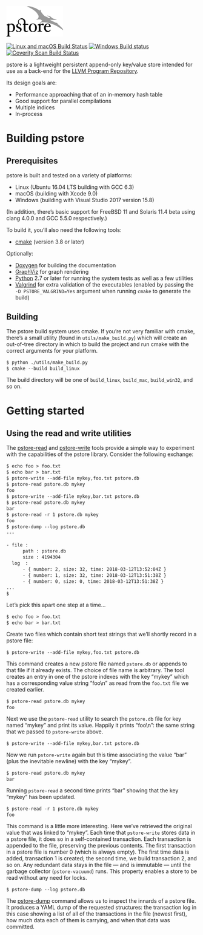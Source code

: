 <img alt="pstore logo" src="doc_sources/logo.svg" height="" height="80" width="150" />

[![Linux and macOS Build Status](https://travis-ci.org/SNSystems/pstore.svg?branch=master)](https://travis-ci.org/SNSystems/pstore)
[![Windows Build status](https://ci.appveyor.com/api/projects/status/ckl6dh2i3eb2u33e?svg=true)](https://ci.appveyor.com/project/paulhuggett/pstore)
[![Coverity Scan Build Status](https://scan.coverity.com/projects/15170/badge.svg)](https://scan.coverity.com/projects/snsystems-pstore)

pstore is a lightweight persistent append-only key/value store intended for use as a back-end for the [LLVM Program Repository](https://github.com/SNSystems/llvm-prepo).

Its design goals are:

- Performance approaching that of an in-memory hash table
- Good support for parallel compilations
- Multiple indices
- In-process

# Building pstore

## Prerequisites

pstore is built and tested on a variety of platforms:

- Linux (Ubuntu 16.04 LTS building with GCC 6.3)
- macOS (building with Xcode 9.0)
- Windows (building with Visual Studio 2017 version 15.8)

(In addition, there’s basic support for FreeBSD 11 and Solaris 11.4  beta using clang 4.0.0 and GCC 5.5.0 respectively.)

To build it, you’ll also need the following tools:

- [cmake](http://cmake.org) (version 3.8 or later)

Optionally:

- [Doxygen](http://doxygen.org) for building the documentation
- [GraphViz](http://graphviz.org) for graph rendering
- [Python](https://www.python.org) 2.7 or later for running the system tests as well as a few utilities
- [Valgrind](http://valgrind.org) for extra validation of the executables (enabled by passing the `-D PSTORE_VALGRIND=Yes` argument when running `cmake` to generate the build)

## Building

The pstore build system uses cmake. If you’re not very familiar with cmake, there’s a small utility (found in `utils/make_build.py`) which will create an out-of-tree directory in which to build the project and run cmake with the correct arguments for your platform.

    $ python ./utils/make_build.py
    $ cmake ‑‑build build_linux

The build directory will be one of `build_linux`, `build_mac`, `build_win32`, and so on.

# Getting started
## Using the read and write utilities

The [pstore-read](tools/read/) and [pstore-write](tools/write/) tools provide a simple way to experiment with the capabilities of the pstore library. Consider the following exchange:

    $ echo foo > foo.txt
    $ echo bar > bar.txt
    $ pstore-write --add-file mykey,foo.txt pstore.db
    $ pstore-read pstore.db mykey
    foo
    $ pstore-write --add-file mykey,bar.txt pstore.db
    $ pstore-read pstore.db mykey
    bar
    $ pstore-read -r 1 pstore.db mykey
    foo
    $ pstore-dump --log pstore.db
    ---

    - file : 
          path : pstore.db
          size : 4194304
      log  : 
          - { number: 2, size: 32, time: 2018-03-12T13:52:04Z }
          - { number: 1, size: 32, time: 2018-03-12T13:51:38Z }
          - { number: 0, size: 0, time: 2018-03-12T13:51:38Z }
    ...
    $ 

Let’s pick this apart one step at a time…

    $ echo foo > foo.txt
    $ echo bar > bar.txt

Create two files which contain short text strings that we’ll shortly record in a pstore file:

    $ pstore-write --add-file mykey,foo.txt pstore.db

This command creates a new pstore file named `pstore.db` or appends to that file if it already exists. The choice of file name is arbitrary. The tool creates an entry in one of the pstore indexes with the key “mykey” which has a corresponding value string “foo\n” as read from the `foo.txt` file we created earlier.

    $ pstore-read pstore.db mykey
    foo

Next we use the `pstore-read` utility to search the `pstore.db` file for key named “mykey” and print its value. Happily it prints “foo\n”: the same string that we passed to `pstore-write` above.

    $ pstore-write --add-file mykey,bar.txt pstore.db

Now we run `pstore-write` again but this time associating the value “bar” (plus the inevitable newline) with the key “mykey”.

    $ pstore-read pstore.db mykey
    bar

Running `pstore-read` a second time prints “bar” showing that the key “mykey” has been updated.

    $ pstore-read -r 1 pstore.db mykey
    foo

This command is a little more interesting. Here we’ve retrieved the original value that was linked to “mykey”. Each time that `pstore-write` stores data in a pstore file, it does so in a self-contained transaction. Each transaction is appended to the file, preserving the previous contents. The first transaction in a pstore file is number 0 (which is always empty). The first time data is added, transaction 1 is created; the second time, we build transaction 2, and so on. Any redundant data stays in the file &mdash; and is immutable &mdash; until the garbage collector (`pstore-vacuumd`) runs. This property enables a store to be read without any need for locks.

    $ pstore-dump --log pstore.db

The [pstore-dump](tools/dump/) command allows us to inspect the innards of a pstore file. It produces a YAML dump of the requested structures: the transaction log in this case showing a list of all of the transactions in the file (newest first), how much data each of them is carrying, and when that data was committed.

